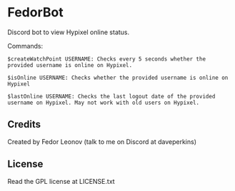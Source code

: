 # FedorBot

Discord bot to view Hypixel online status.

Commands:

    $createWatchPoint USERNAME: Checks every 5 seconds whether the provided username is online on Hypixel.
   
    $isOnline USERNAME: Checks whether the provided username is online on Hypixel
    
    $lastOnline USERNAME: Checks the last logout date of the provided username on Hypixel. May not work with old users on Hypixel.

## Credits
Created by Fedor Leonov (talk to me on Discord at daveperkins)

## License
Read the GPL license at LICENSE.txt
